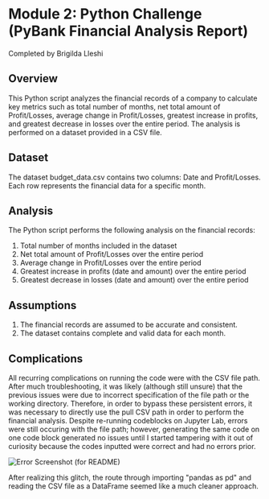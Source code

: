 # Module 2: Python Challenge (PyBank Financial Analysis Report)
Completed by Brigilda Lleshi

## Overview
This Python script analyzes the financial records of a company to calculate key metrics such as total number of months, net total amount of Profit/Losses, average change in Profit/Losses, greatest increase in profits, and greatest decrease in losses over the entire period. The analysis is performed on a dataset provided in a CSV file.
## Dataset
The dataset budget_data.csv contains two columns: Date and Profit/Losses. Each row represents the financial data for a specific month.

## Analysis
The Python script performs the following analysis on the financial records:
1. Total number of months included in the dataset
2. Net total amount of Profit/Losses over the entire period
3. Average change in Profit/Losses over the entire period
4. Greatest increase in profits (date and amount) over the entire period
5. Greatest decrease in losses (date and amount) over the entire period

## Assumptions
1. The financial records are assumed to be accurate and consistent.
2. The dataset contains complete and valid data for each month.

## Complications
All recurring complications on running the code were with the CSV file path. After much troubleshooting, it was likely (although still unsure) that the previous issues were due to incorrect specification of the file path or the working directory. Therefore, in order to bypass these persistent errors, it was necessary to directly use the pull CSV path in order to perform the financial analysis. Despite re-running codeblocks on Jupyter Lab, errors were still occuring with the file path; however, generating the same code on one code block generated no issues until I started tampering with it out of curiosity because the codes inputted were correct and had no errors prior.

![Error Screenshot (for README)](https://github.com/blleshi/Python-Challenge/assets/161882522/ffb88ff0-f248-4f3e-9289-7424d563ab9c)

After realizing this glitch, the route through importing "pandas as pd" and reading the CSV file as a DataFrame seemed like a much cleaner approach.
